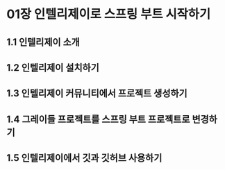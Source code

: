# 01장 인텔리제이로 스프링 부트 시작하기 

## 1.1 인텔리제이 소개
## 1.2 인텔리제이 설치하기
## 1.3 인텔리제이 커뮤니티에서 프로젝트 생성하기
## 1.4 그레이들 프로젝트를 스프링 부트 프로젝트로 변경하기
## 1.5 인텔리제이에서 깃과 깃허브 사용하기 
